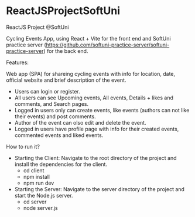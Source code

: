 # ReactJSProjectSoftUni
 ReactJS Project @SoftUni

 Cycling Events App, using React + Vite for the front end and SoftUni practice server (https://github.com/softuni-practice-server/softuni-practice-server) for the back end.

 Features:

 Web app (SPA) for shareing cycling events with info for location, date, official website and brief description of the event.
 * Users can login or register. 
 * All users can see Upcoming events, All events, Details + likes and comments, and Search pages.
 * Logged in users only can create events, like events (authors can not like their events) and post comments. 
 * Author of the event can olso edit and delete the event. 
 * Logged in users have profile page with info for their created events, commented events and liked events.

How to run it?
* Starting the Client:
    Navigate to the root directory of the project and install the dependencies for the client.
    - cd client
    - npm install
    - npm run dev
* Starting the Server:
    Navigate to the server directory of the project and start the Node.js server.
    - cd server
    - node server.js